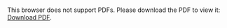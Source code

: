 
<object data="https://github.com/sketchsnipe/slides/raw/master/slides.pdf" type="application/pdf" width="700px" height="700px">
    <embed src="https://github.com/sketchsnipe/slides/raw/master/slides.pdf">
        <p>This browser does not support PDFs. Please download the PDF to view it: <a href="https://github.com/sketchsnipe/slides/raw/master/slides.pdf">Download PDF</a>.</p>
    </embed>
</object>
